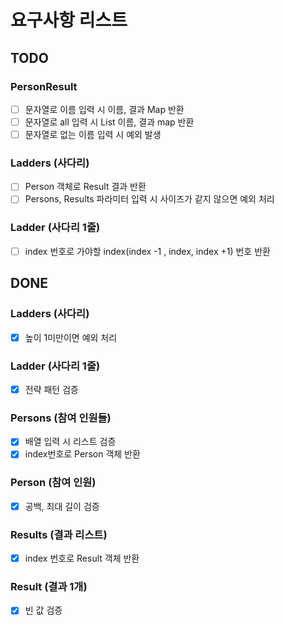 
# 요구사항 리스트

## TODO

### PersonResult
- [ ] 문자열로 이름 입력 시 이름, 결과 Map 반환
- [ ] 문자열로 all 입력 시 List 이름, 결과 map 반환
- [ ] 문자열로 없는 이름 입력 시 예외 발생 

### Ladders (사다리)
- [ ] Person 객체로 Result 결과 반환
- [ ] Persons, Results 파라미터 입력 시 사이즈가 같지 않으면 예외 처리 

### Ladder (사다리 1줄)
- [ ] index 번호로 가야할 index(index -1 , index, index +1) 번호 반환    

## DONE

### Ladders (사다리)
- [x] 높이 1미만이면 예외 처리

### Ladder (사다리 1줄)
- [x] 전략 패턴 검증

### Persons (참여 인원들)
- [x] 배열 입력 시 리스트 검증
- [x] index번호로 Person 객체 반환

### Person (참여 인원)
- [x] 공백, 최대 길이 검증

### Results (결과 리스트)
- [x] index 번호로 Result 객체 반환

### Result (결과 1개)
- [x] 빈 값 검증
